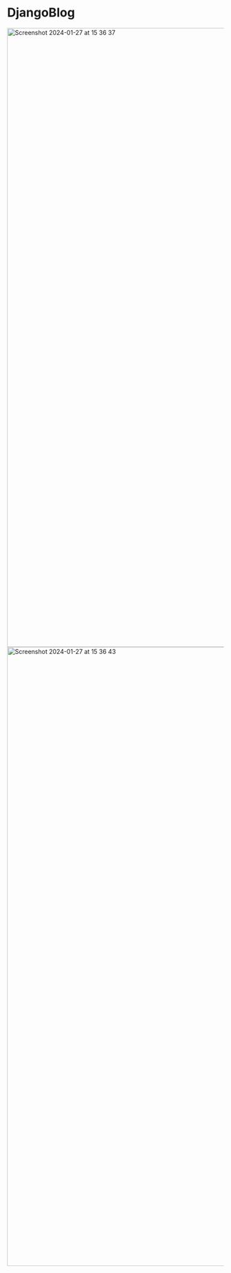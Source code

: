 # DjangoBlog
<img width="1440" alt="Screenshot 2024-01-27 at 15 36 37" src="https://github.com/konstantine25b/DjangoBlog/assets/102245292/8ad6e461-7655-41bf-958d-43220148f12e">
<img width="1440" alt="Screenshot 2024-01-27 at 15 36 43" src="https://github.com/konstantine25b/DjangoBlog/assets/102245292/ea6e5674-e759-44b4-9fa9-6d00725dd79d">
